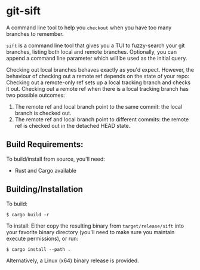 # git-sift
A command line tool to help you `checkout` when you have too many branches to remember.

`sift` is a command line tool that gives you a TUI to fuzzy-search your git branches, listing both local and remote branches.
Optionally, you can append a command line parameter which will be used as the initial query.

Checking out local branches behaves exactly as you'd expect. However, the behaviour of checking out a remote ref depends on the state of your repo:
Checking out a remote-only ref sets up a local tracking branch and checks it out.
Checking out a remote ref when there is a local tracking branch has two possible outcomes:
1. The remote ref and local branch point to the same commit: the local branch is checked out.
2. The remote ref and local branch point to different commits: the remote ref is checked out in the detached HEAD state.

## Build Requirements:
To build/install from source, you'll need:
- Rust and Cargo available

## Building/Installation
To build:
```
$ cargo build -r
```
To install:
Either copy the resulting binary from `target/release/sift` into your favorite binary directory (you'll need to make
sure you maintain execute permissions), or run:
```
$ cargo install --path .
```

Alternatively, a Linux (x64) binary release is provided.
